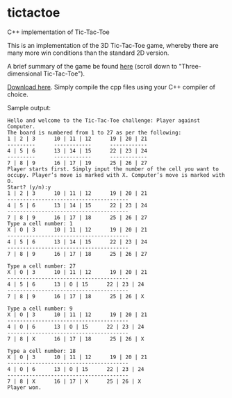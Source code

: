 # tictactoe
C++ implementation of Tic-Tac-Toe

This is an implementation of the 3D Tic-Tac-Toe game, whereby there are many more win conditions than the standard 2D version.

A brief summary of the game be found [here](http://pi.math.cornell.edu/~mec/2003-2004/graphtheory/tictactoe/howtoplayttt.html) (scroll down to "Three-dimensional Tic-Tac-Toe").

[Download here](https://github.com/NimbusSkye/tictactoe/releases/download/1.0.0/TicTacToe.zip). Simply compile the cpp files using your C++ compiler of choice. 

Sample output:
```
Hello and welcome to the Tic-Tac-Toe challenge: Player against Computer.
The board is numbered from 1 to 27 as per the following:
1 | 2 | 3      10 | 11 | 12      19 | 20 | 21
---------      ------------      ------------
4 | 5 | 6      13 | 14 | 15      22 | 23 | 24
---------      ------------      ------------
7 | 8 | 9      16 | 17 | 19      25 | 26 | 27
Player starts first. Simply input the number of the cell you want to occupy. Player’s move is marked with X. Computer’s move is marked with O.
Start? (y/n):y
1 | 2 | 3      10 | 11 | 12      19 | 20 | 21
---------------------------------------
4 | 5 | 6      13 | 14 | 15      22 | 23 | 24      
---------------------------------------
7 | 8 | 9      16 | 17 | 18      25 | 26 | 27      
Type a cell number: 1
X | O | 3      10 | 11 | 12      19 | 20 | 21
---------------------------------------
4 | 5 | 6      13 | 14 | 15      22 | 23 | 24      
---------------------------------------
7 | 8 | 9      16 | 17 | 18      25 | 26 | 27      

Type a cell number: 27
X | O | 3      10 | 11 | 12      19 | 20 | 21
---------------------------------------
4 | 5 | 6      13 | O | 15      22 | 23 | 24      
---------------------------------------
7 | 8 | 9      16 | 17 | 18      25 | 26 | X      

Type a cell number: 9
X | O | 3      10 | 11 | 12      19 | 20 | 21
---------------------------------------
4 | O | 6      13 | O | 15      22 | 23 | 24      
---------------------------------------
7 | 8 | X      16 | 17 | 18      25 | 26 | X      

Type a cell number: 18
X | O | 3      10 | 11 | 12      19 | 20 | 21
---------------------------------------
4 | O | 6      13 | O | 15      22 | 23 | 24      
---------------------------------------
7 | 8 | X      16 | 17 | X      25 | 26 | X      
Player won.
```
